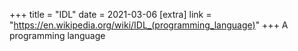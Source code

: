 +++
title = "IDL"
date = 2021-03-06
[extra]
link = "https://en.wikipedia.org/wiki/IDL_(programming_language)"
+++
A programming language


